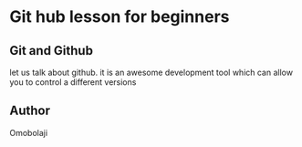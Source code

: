 # Git hub lesson for beginners
## Git and Github

let us talk about github. it is an awesome development tool which can allow you to control a different versions

## Author
Omobolaji
